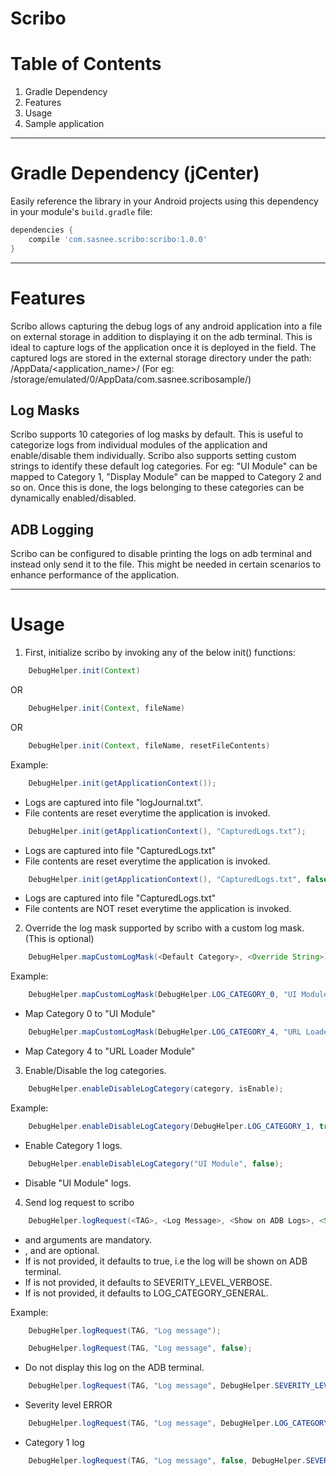 # Scribo

# Table of Contents
1. Gradle Dependency
2. Features
3. Usage
4. Sample application

---
# Gradle Dependency (jCenter)

Easily reference the library in your Android projects using this dependency in your module's `build.gradle` file:

```gradle
dependencies {
    compile 'com.sasnee.scribo:scribo:1.0.0'
}
```
---

# Features
Scribo allows capturing the debug logs of any android application into a file on external storage in addition to displaying
it on the adb terminal. This is ideal to capture logs of the application once it is deployed in the field. 
The captured logs are stored in the external storage directory under the path: <External Storage>/AppData/<application_name>/
(For eg: /storage/emulated/0/AppData/com.sasnee.scribosample/)

## Log Masks
Scribo supports 10 categories of log masks by default. This is useful to categorize logs from individual modules of the
application and enable/disable them individually. Scribo also supports setting custom strings to identify these default log
categories. For eg: "UI Module" can be mapped to Category 1, "Display Module" can be mapped to Category 2 and so on. Once this
is done, the logs belonging to these categories can be dynamically enabled/disabled.

## ADB Logging
Scribo can be configured to disable printing the logs on adb terminal and instead only send it to the file. This might be needed
in certain scenarios to enhance performance of the application.

---
# Usage
1. First, initialize scribo by invoking any of the below init() functions: 

```java
	DebugHelper.init(Context)
```
OR
```java
    DebugHelper.init(Context, fileName)
```
OR
```java
	DebugHelper.init(Context, fileName, resetFileContents)
```

Example:
```java
	DebugHelper.init(getApplicationContext());
```
- Logs are captured into file "logJournal.txt".
- File contents are reset everytime the application is invoked.

```java
	DebugHelper.init(getApplicationContext(), "CapturedLogs.txt");
```    
- Logs are captured into file "CapturedLogs.txt"
- File contents are reset everytime the application is invoked.

```java
	DebugHelper.init(getApplicationContext(), "CapturedLogs.txt", false); 
```
- Logs are captured into file "CapturedLogs.txt"
- File contents are NOT reset everytime the application is invoked.


2. Override the log mask supported by scribo with a custom log mask. (This is optional) 

```java
    DebugHelper.mapCustomLogMask(<Default Category>, <Override String>);
```
Example:
```java
	DebugHelper.mapCustomLogMask(DebugHelper.LOG_CATEGORY_0, "UI Module"); 
```
- Map Category 0 to "UI Module"

```java
    DebugHelper.mapCustomLogMask(DebugHelper.LOG_CATEGORY_4, "URL Loader Module"); 
```
- Map Category 4 to "URL Loader Module"


3. Enable/Disable the log categories.
```java
	DebugHelper.enableDisableLogCategory(category, isEnable);	
```
Example:    
```java
	DebugHelper.enableDisableLogCategory(DebugHelper.LOG_CATEGORY_1, true);
```	
- Enable Category 1 logs.
```java
	DebugHelper.enableDisableLogCategory("UI Module", false);
```
- Disable "UI Module" logs.


4. Send log request to scribo

```java
	DebugHelper.logRequest(<TAG>, <Log Message>, <Show on ADB Logs>, <Severity>, <Category>);
```
- <TAG> and <Log Message> arguments are mandatory.
- <Show on ADB Logs>, <Severity> and <Category> are optional.
- If <Show on ADB Logs> is not provided, it defaults to true, i.e the log will be shown on ADB terminal.
- If <Severity> is not provided, it defaults to SEVERITY_LEVEL_VERBOSE.
- If <Category> is not provided, it defaults to LOG_CATEGORY_GENERAL.

Example:
```java
	DebugHelper.logRequest(TAG, "Log message");
```
```java
	DebugHelper.logRequest(TAG, "Log message", false);
```
- Do not display this log on the ADB terminal.
```java
	DebugHelper.logRequest(TAG, "Log message", DebugHelper.SEVERITY_LEVEL_ERROR);
```    
- Severity level ERROR  
```java	
	DebugHelper.logRequest(TAG, "Log message", DebugHelper.LOG_CATEGORY_1);
```
- Category 1 log
```java
	DebugHelper.logRequest(TAG, "Log message", false, DebugHelper.SEVERITY_LEVEL_WARN, DebugHelper.LOG_CATEGORY_1);
```
